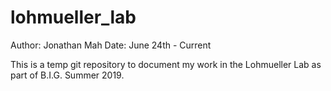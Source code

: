 # lohmueller_lab

Author: Jonathan Mah
Date: June 24th - Current

This is a temp git repository to document my work in the Lohmueller Lab as part of B.I.G. Summer 2019.
